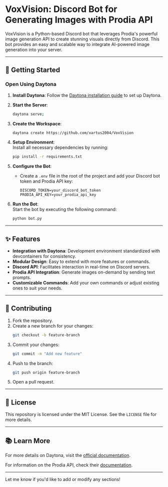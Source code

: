# VoxVision: Discord Bot for Generating Images with Prodia API

VoxVision is a Python-based Discord bot that leverages Prodia's powerful image generation API to create stunning visuals directly from Discord. This bot provides an easy and scalable way to integrate AI-powered image generation into your server.

---

## 🚀 Getting Started

### Open Using Daytona

1. **Install Daytona**: Follow the [Daytona installation guide](https://www.daytona.io/docs/installation/installation/) to set up Daytona.

2. **Start the Server**:
   ```bash
   daytona serve;
   ```

3. **Create the Workspace**:
   ```bash
   daytona create https://github.com/xartus2004/VoxVision
   ```

4. **Setup Environment**:  
   Install all necessary dependencies by running:
   ```bash
   pip install -r requirements.txt
   ```

5. **Configure the Bot**:

   - Create a `.env` file in the root of the project and add your Discord bot token and Prodia API key:
     ```
     DISCORD_TOKEN=your_discord_bot_token
     PRODIA_API_KEY=your_prodia_api_key
     ```

6. **Run the Bot**:  
   Start the bot by executing the following command:
   ```bash
   python bot.py
   ```

---

## ✨ Features

- **Integration with Daytona**: Development environment standardized with devcontainers for consistency.
- **Modular Design**: Easy to extend with more features or commands.
- **Discord API**: Facilitates interaction in real-time on Discord servers.
- **Prodia API Integration**: Generate images on-demand by sending text prompts.
- **Customizable Commands**: Add your own commands or adjust existing ones to suit your needs.

---

## 🤝 Contributing

1. Fork the repository.
2. Create a new branch for your changes:
   ```bash
   git checkout -b feature-branch
   ```
3. Commit your changes:
   ```bash
   git commit -m "Add new feature"
   ```
4. Push to the branch:
   ```bash
   git push origin feature-branch
   ```
5. Open a pull request.

---

## 📜 License

This repository is licensed under the MIT License. See the `LICENSE` file for more details.

---

## 📚 Learn More

For more details on Daytona, visit the [official documentation](https://www.daytona.io/docs).

For information on the Prodia API, check their [documentation](https://prodia.com/docs).

---

Let me know if you'd like to add or modify any sections!